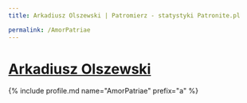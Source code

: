 ```yaml
---
title: Arkadiusz Olszewski | Patromierz - statystyki Patronite.pl

permalink: /AmorPatriae
---
```


# [Arkadiusz Olszewski](https://patronite.pl/AmorPatriae)

{% include profile.md name="AmorPatriae" prefix="a" %}
